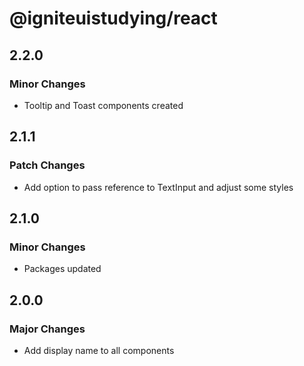# @igniteuistudying/react

## 2.2.0

### Minor Changes

- Tooltip and Toast components created

## 2.1.1

### Patch Changes

- Add option to pass reference to TextInput and adjust some styles

## 2.1.0

### Minor Changes

- Packages updated

## 2.0.0

### Major Changes

- Add display name to all components
